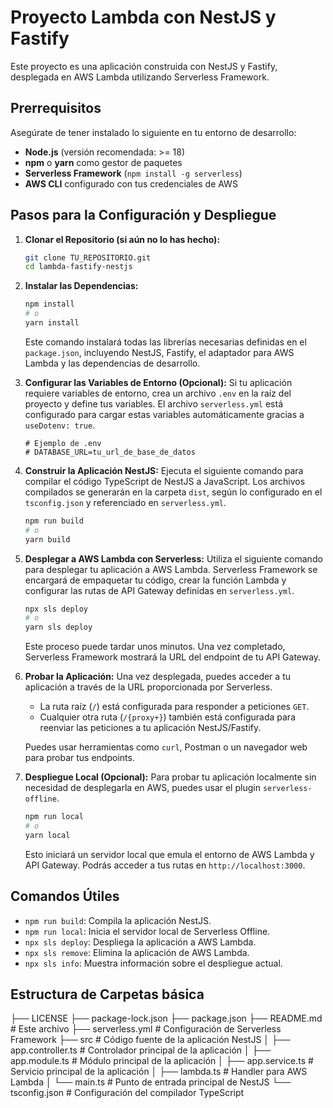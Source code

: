 # Proyecto Lambda con NestJS y Fastify

Este proyecto es una aplicación construida con NestJS y Fastify, desplegada en AWS Lambda utilizando Serverless Framework.

## Prerrequisitos

Asegúrate de tener instalado lo siguiente en tu entorno de desarrollo:

* **Node.js** (versión recomendada: >= 18)
* **npm** o **yarn** como gestor de paquetes
* **Serverless Framework** (`npm install -g serverless`)
* **AWS CLI** configurado con tus credenciales de AWS

## Pasos para la Configuración y Despliegue

1.  **Clonar el Repositorio (si aún no lo has hecho):**
    ```bash
    git clone TU_REPOSITORIO.git
    cd lambda-fastify-nestjs
    ```

2.  **Instalar las Dependencias:**
    ```bash
    npm install
    # o
    yarn install
    ```
    Este comando instalará todas las librerías necesarias definidas en el `package.json`, incluyendo NestJS, Fastify, el adaptador para AWS Lambda y las dependencias de desarrollo.

3.  **Configurar las Variables de Entorno (Opcional):**
    Si tu aplicación requiere variables de entorno, crea un archivo `.env` en la raíz del proyecto y define tus variables. El archivo `serverless.yml` está configurado para cargar estas variables automáticamente gracias a `useDotenv: true`.

    ```
    # Ejemplo de .env
    # DATABASE_URL=tu_url_de_base_de_datos
    ```

4.  **Construir la Aplicación NestJS:**
    Ejecuta el siguiente comando para compilar el código TypeScript de NestJS a JavaScript. Los archivos compilados se generarán en la carpeta `dist`, según lo configurado en el `tsconfig.json` y referenciado en `serverless.yml`.

    ```bash
    npm run build
    # o
    yarn build
    ```

5.  **Desplegar a AWS Lambda con Serverless:**
    Utiliza el siguiente comando para desplegar tu aplicación a AWS Lambda. Serverless Framework se encargará de empaquetar tu código, crear la función Lambda y configurar las rutas de API Gateway definidas en `serverless.yml`.

    ```bash
    npx sls deploy
    # o
    yarn sls deploy
    ```
    Este proceso puede tardar unos minutos. Una vez completado, Serverless Framework mostrará la URL del endpoint de tu API Gateway.

6.  **Probar la Aplicación:**
    Una vez desplegada, puedes acceder a tu aplicación a través de la URL proporcionada por Serverless.

    * La ruta raíz (`/`) está configurada para responder a peticiones `GET`.
    * Cualquier otra ruta (`/{proxy+}`) también está configurada para reenviar las peticiones a tu aplicación NestJS/Fastify.

    Puedes usar herramientas como `curl`, Postman o un navegador web para probar tus endpoints.

7.  **Despliegue Local (Opcional):**
    Para probar tu aplicación localmente sin necesidad de desplegarla en AWS, puedes usar el plugin `serverless-offline`.

    ```bash
    npm run local
    # o
    yarn local
    ```
    Esto iniciará un servidor local que emula el entorno de AWS Lambda y API Gateway. Podrás acceder a tus rutas en `http://localhost:3000`.

## Comandos Útiles

* `npm run build`: Compila la aplicación NestJS.
* `npm run local`: Inicia el servidor local de Serverless Offline.
* `npx sls deploy`: Despliega la aplicación a AWS Lambda.
* `npx sls remove`: Elimina la aplicación de AWS Lambda.
* `npx sls info`: Muestra información sobre el despliegue actual.

## Estructura de Carpetas básica

├── LICENSE
├── package-lock.json
├── package.json
├── README.md                  # Este archivo
├── serverless.yml            # Configuración de Serverless Framework
├── src                      # Código fuente de la aplicación NestJS
│   ├── app.controller.ts    # Controlador principal de la aplicación
│   ├── app.module.ts        # Módulo principal de la aplicación
│   ├── app.service.ts       # Servicio principal de la aplicación
│   ├── lambda.ts            # Handler para AWS Lambda
│   └── main.ts              # Punto de entrada principal de NestJS
└── tsconfig.json            # Configuración del compilador TypeScript
